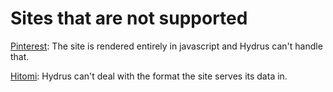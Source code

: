 # Sites that are not supported

[Pinterest](https://www.pinterest.com/): The site is rendered entirely in javascript and Hydrus can't handle that.

[Hitomi](https://hitomi.la/): Hydrus can't deal with the format the site serves its data in.